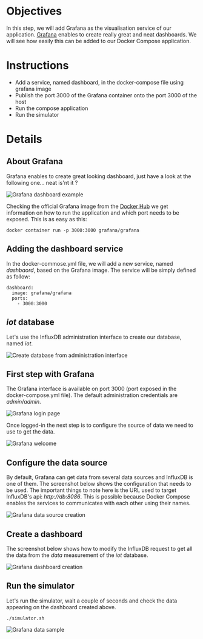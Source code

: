 # Objectives

In this step, we will add Grafana as the visualisation service of our application.
[Grafana](http://grafana.org/) enables to create really great and neat dashboards.
We will see how easily this can be added to our Docker Compose application.

# Instructions

* Add a service, named dashboard, in the docker-compose file using grafana image
* Publish the port 3000 of the Grafana container onto the port 3000 of the host
* Run the compose application
* Run the simulator

# Details

## About Grafana

Grafana enables to create great looking dashboard, just have a look at the following one... neat is'nt it ?

![Grafana dashboard example](./images/00-grafana-dashboard-example)

Checking the official Grafana image from the [Docker Hub](https://hub.docker.com/r/grafana/grafana/) we get information on how to run the application and which port needs to be exposed.
This is as easy as this:

````
docker container run -p 3000:3000 grafana/grafana
````

## Adding the dashboard service

In the docker-commose.yml file, we will add a new service, named *dashbaord*, based on the Grafana image.
The service will be simply defined as follow:

````
dashboard:
  image: grafana/grafana
  ports:
    - 3000:3000
````

## *iot* database

Let's use the InfluxDB administration interface to create our database, named *iot*.

![Create database from administration interface](./images/01-create-iot-db.png)

## First step with Grafana

The Grafana interface is available on port 3000 (port exposed in the docker-compose.yml file).
The default administration credentials are *admin*/*admin*.

![Grafana login page](./images/02-grafana-admin.png)

Once logged-in the next step is to configure the source of data we need to use to get the data.

![Grafana welcome](./images/03-grafana-welcome.png)

## Configure the data source

By default, Grafana can get data from several data sources and InfluxDB is one of them. The screenshot below shows the configuration that needs to be used.
The important things to note here is the URL used to target InfluxDB's api: *http://db:8086*. This is possible because Docker Compose enables the services to communicates with each other using their names.

![Grafana data source creation](./images/04-grafana-datasource.png)

## Create a dashboard

The screenshot below shows how to modify the InfluxDB request to get all the data from the *data* measurement of the *iot* database.

![Grafana dashboard creation](./images/05-grafana-dashboard.png)

## Run the simulator

Let's run the simulator, wait a couple of seconds and check the data appearing on the dashboard created above.

````
./simulator.sh
````

![Grafana data sample](./images/06-grafana-data-samples.png)
